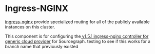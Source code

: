 # Ingress-NGINX

[ingress-nginx](https://github.com/kubernetes/ingress-nginx) provide specialized routing for all of the publicly available instances on this cluster.

This component is for configuring the[ v1.5.1 ingress-nginx controller for generic cloud provider](https://github.com/kubernetes/ingress-nginx/tree/controller-v1.5.1/deploy/static/provider/cloud) for Sourcegraph.
testing to see if this works for a branch name that previously existed
